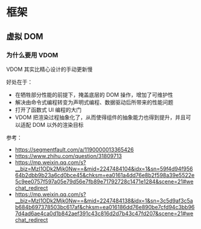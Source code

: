 # 框架

## 虚拟 DOM

### 为什么要用 VDOM

VDOM 其实比精心设计的手动更新慢

好处在于：

-   在牺牲部分性能的前提下，掩盖底层的 DOM 操作，增加了可维护性
-   解决由命令式编程转变为声明式编程、数据驱动后所带来的性能问题
-   打开了函数式 UI 编程的大门
-   VDOM 把渲染过程抽象化了，从而使得组件的抽象能力也得到提升，并且可以适配 DOM 以外的渲染目标

参考：

-   https://segmentfault.com/a/1190000013365426
-   https://www.zhihu.com/question/31809713
-   https://mp.weixin.qq.com/s?__biz=MzI1ODk2Mjk0Nw==&mid=2247484104&idx=1&sn=59f4d94f95664b2dbb9b23a6cd0bce45&chksm=ea0161a4dd76e8b2f598a39e5522e5c9ee0757f597a05e79d56e7fb89e71792728c1471e1284&scene=21#wechat_redirect
-   https://mp.weixin.qq.com/s?__biz=MzI1ODk2Mjk0Nw==&mid=2247484138&idx=1&sn=3c5d9af3c5ab684b697378503bc617af&chksm=ea016186dd76e890be7cfd94c3bb967d4ad6ae4ca0d1b842aef391c43c816d2d7b43c47fd207&scene=21#wechat_redirect
